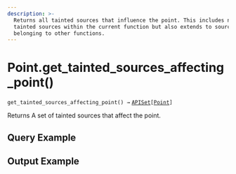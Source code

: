 ```yaml
---
description: >-
  Returns all tainted sources that influence the point. This includes not only
  tainted sources within the current function but also extends to sources
  belonging to other functions.
---
```


# Point.get\_tainted\_sources\_affecting\_point()

`get_tainted_sources_affecting_point() →` [`APISet`](../../iterables/apiset.md)`[`[`Point`](./)`]`

Returns A set of tainted sources that affect the point.



## Query Example



## Output Example



